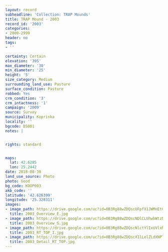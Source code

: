 ```yaml
---
layout: record
subheadline: 'Collection: TRAP Mounds'
title: TRAP Mound - 2003
record_id: '2003'
categories:
- 2000-2999
header: no
tags:
- ''

certainty: Certain
elevation: '395'
max_diameter: '30'
min_diameter: '25'
height: '5'
size_category: Medium
surrounding_land_use: Pasture
surface_condition: Pasture
robbed: Yes
crm_condition: '3'
crm_intactness: '1'
campaign: '2009'
source: Survey
municipality: Koprinka
locality: ''
bgcode: DS001
notes: |


rights: standard


maps:
  lat: 42.6285
  lon: 25.2442
date: 2018-08-30
land_use_source: Photo
photo: Good
bg_code: KOOP003
akb_code: ''
latitude: '42.626399'
longitude: '25.328311'
images:
- image_path: https://drive.google.com/uc?id=0B3Rg88wZDQscUFpfX1JWMnEtQkk
  title: 2003_Overview_E.jpg
- image_path: https://drive.google.com/uc?id=0B3Rg88wZDQscNDlCLUhwbWtzNEE
  title: 2003_Overview_S.jpg
- image_path: https://drive.google.com/uc?id=0B3Rg88wZDQscNlctYlIxUVlxNlU
  title: 2003_RT_TOP_I.jpg
- image_path: https://drive.google.com/uc?id=0B3Rg88wZDQscX1lLelZLdXNPTGc
  title: 2003_Detail_RT_TOP.jpg
---
```

